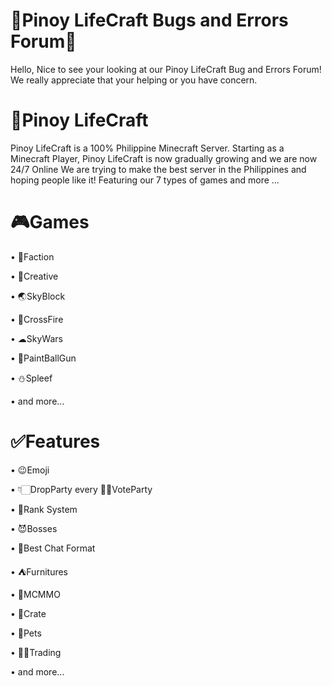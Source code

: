 # 🔰Pinoy LifeCraft Bugs and Errors Forum📖

Hello, Nice to see your looking at our Pinoy LifeCraft Bug and Errors Forum! We really appreciate that your helping or you have concern.

# 🔰Pinoy LifeCraft

Pinoy LifeCraft is a 100% Philippine Minecraft Server. Starting as a Minecraft Player, Pinoy LifeCraft is now gradually growing and we are now 24/7 Online We are trying to make the best server in the Philippines and hoping people like it! Featuring our 7 types of games and more ...

# 🎮Games

• 🔰Faction

• 📐Creative

• 🌏SkyBlock

• 🔫CrossFire

• ☁SkyWars

• 🎨PaintBallGun

• ⛄Spleef

• and more...


# ✅Features

• 😉Emoji

• 👇🏻DropParty every 👍🏻VoteParty

• 🔰Rank System

• 😈Bosses

• 📃Best Chat Format

• ⛺Furnitures

• 💉MCMMO

• 🔐Crate

• 🐶Pets

• 👌🏻Trading

• and more...
